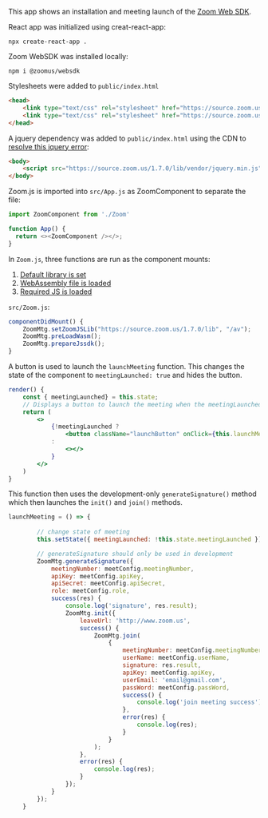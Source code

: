 This app shows an installation and meeting launch of the [Zoom Web SDK](https://marketplace.zoom.us/docs/sdk/native-sdks/web).

React app was initialized using creat-react-app:
```
npx create-react-app .
```

Zoom WebSDK was installed locally: 
```
npm i @zoomus/websdk
```

Stylesheets were added to `public/index.html`
```html
<head>
    <link type="text/css" rel="stylesheet" href="https://source.zoom.us/1.7.0/css/bootstrap.css" />
    <link type="text/css" rel="stylesheet" href="https://source.zoom.us/1.7.0/css/react-select.css" />
</head>
```

A jquery dependency was added to `public/index.html` using the CDN to [resolve this jquery error](https://devforum.zoom.us/t/when-i-install-zoomus-jssdk-for-my-react-app-it-gets-an-jquery-error/5224): 
```html
<body>
    <script src="https://source.zoom.us/1.7.0/lib/vendor/jquery.min.js"></script>
</body>
```

Zoom.js is imported into `src/App.js` as ZoomComponent to separate the file:
```js
import ZoomComponent from './Zoom'

function App() {
  return <><ZoomComponent /></>;
}
```

In `Zoom.js`, three functions are run as the component mounts: 

1. [Default library is set](https://zoom.github.io/sample-app-web/ZoomMtg.html#setZoomJSLib)
2. [WebAssembly file is loaded](https://zoom.github.io/sample-app-web/ZoomMtg.html#preLoadWasm)
3. [Required JS is loaded](https://zoom.github.io/sample-app-web/ZoomMtg.html#prepareJssdk)

`src/Zoom.js`:
```js
componentDidMount() {
    ZoomMtg.setZoomJSLib("https://source.zoom.us/1.7.0/lib", "/av");
    ZoomMtg.preLoadWasm();
    ZoomMtg.prepareJssdk();
}
```

A button is used to launch the `launchMeeting` function. This changes the state of the component to `meetingLaunched: true` and hides the button. 

```jsx
render() {
    const { meetingLaunched} = this.state;
    // Displays a button to launch the meeting when the meetingLaunched state is false
    return (
        <>
            {!meetingLaunched ? 
                <button className="launchButton" onClick={this.launchMeeting}>Launch Meeting</button> 
            : 
                <></>
            }
        </>
    )
}
```

This function then uses the development-only `generateSignature()` method which then launches the `init()` and `join()` methods.
```js
launchMeeting = () => {
        
        // change state of meeting
        this.setState({ meetingLaunched: !this.state.meetingLaunched })

        // generateSignature should only be used in development
        ZoomMtg.generateSignature({
            meetingNumber: meetConfig.meetingNumber,
            apiKey: meetConfig.apiKey,
            apiSecret: meetConfig.apiSecret,
            role: meetConfig.role,
            success(res) {
                console.log('signature', res.result);
                ZoomMtg.init({
                    leaveUrl: 'http://www.zoom.us',
                    success() {
                        ZoomMtg.join(
                            {
                                meetingNumber: meetConfig.meetingNumber,
                                userName: meetConfig.userName,
                                signature: res.result,
                                apiKey: meetConfig.apiKey,
                                userEmail: 'email@gmail.com',
                                passWord: meetConfig.passWord,
                                success() {
                                    console.log('join meeting success');
                                },
                                error(res) {
                                    console.log(res);
                                }
                            }
                        );
                    },
                    error(res) {
                        console.log(res);
                    }
                });
            }
        });
    }
```